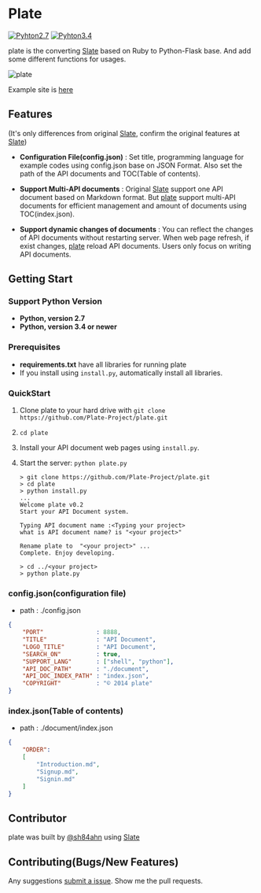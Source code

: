 Plate
========
 
[![Pyhton2.7](https://img.shields.io/badge/python-2.7-brightgreen.svg)](https://github.com/Plate-Project/plate)  [![Pyhton3.4](https://img.shields.io/badge/python-3.4-red.svg)](https://github.com/Plate-Project/plate.git)



  
plate is the converting [Slate](http://tripit.github.io/slate) based on Ruby to Python-Flask base. And add some different functions for usages. 
  
![plate](https://farm6.staticflickr.com/5820/21503977290_41beb38dcd_b.jpg)

Example site is [here](http://ash84.net:8888)


Features
------------
(It's only differences from original [Slate](http://tripit.github.io/slate), confirm the original features at [Slate](http://tripit.github.io/slate))


- **Configuration File(config.json)**
: Set title, programming language for example codes using config.json base on JSON Format. Also set the path of the API documents and TOC(Table of contents).

- **Support Multi-API documents**
: Original [Slate](http://tripit.github.io/slate) support one API document based on Markdown format. But [plate](https://github.com/Plate-Project/plate) support multi-API documents for efficient management and amount of documents using TOC(index.json).

- **Support dynamic changes of documents**
: You can reflect the changes of API documents without restarting server. When web page refresh, if exist changes, [plate](https://github.com/Plate-Project/plate) reload API documents. Users only focus on writing API documents.
 

Getting Start
------------------------------

### Support Python Version 
  - **Python, version 2.7**
  - **Python, version 3.4 or newer**

### Prerequisites
 
 - **requirements.txt** have all libraries for running plate
 - If you install using `install.py`, automatically install all libraries.

### QuickStart 

 1. Clone plate to your hard drive with `git clone https://github.com/Plate-Project/plate.git`
 2. `cd plate`
 4. Install your API document web pages using `install.py`.
 5. Start the server: `python plate.py`

    ```shell
    > git clone https://github.com/Plate-Project/plate.git
    > cd plate 
    > python install.py 
    ...
    Welcome plate v0.2
    Start your API Document system.
    
    Typing API document name :<Typing your project>
    what is API document name? is "<your project>"
    
    Rename plate to  "<your project>" ...
    Complete. Enjoy developing.
    
    > cd ../<your project>
    > python plate.py
    ```

### config.json(configuration file)
- path : ./config.json
```json
{
    "PORT"               : 8888,
    "TITLE"              : "API Document", 
    "LOGO_TITLE"         : "API Document",
    "SEARCH_ON"          : true, 
    "SUPPORT_LANG"       : ["shell", "python"],
    "API_DOC_PATH"       : "./document",
    "API_DOC_INDEX_PATH" : "index.json",
    "COPYRIGHT"          : "© 2014 plate"
}
```

### index.json(Table of contents)
- path : ./document/index.json
```json
{
    "ORDER":
    [
        "Introduction.md",
        "Signup.md",
        "Signin.md"
    ]
}
```

Contributor
--------------------
plate was built by [@sh84ahn](https://twitter.com/sh84ahn) using [Slate](http://tripit.github.io/slate)

Contributing(Bugs/New Features)
--------------------
Any suggestions [submit a issue](https://github.com/Plate-Project/plate/issues).
Show me the pull requests.
